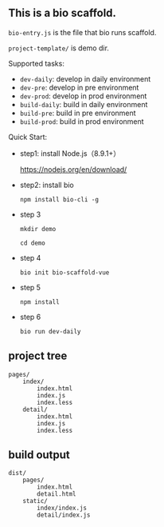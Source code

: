 ## This is a bio scaffold.

`bio-entry.js` is the file that bio runs scaffold.

`project-template/` is demo dir.

Supported tasks:

+   `dev-daily`: develop in daily environment
+   `dev-pre`: develop in pre environment
+   `dev-prod`: develop in prod environment
+   `build-daily`: build in daily environment
+   `build-pre`: build in pre environment
+   `build-prod`: build in prod environment

Quick Start:

+   step1: install Node.js（8.9.1+）

    https://nodejs.org/en/download/

+   step2: install bio

    `npm install bio-cli -g`

+   step 3

    `mkdir demo`

    `cd demo`
    
+   step 4

    `bio init bio-scaffold-vue`

+   step 5

    ```
    npm install
    ```
    
+   step 6
    
    ```
    bio run dev-daily
    ```

## project tree

```
pages/
    index/
        index.html
        index.js
        index.less
    detail/
        index.html
        index.js
        index.less
```

## build output

```
dist/
    pages/
        index.html
        detail.html
    static/
        index/index.js
        detail/index.js
```